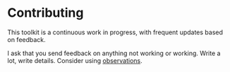 # Contributing

This toolkit is a continuous work in progress, with frequent updates based on feedback.

I ask that you send feedback on anything not working or working. Write a lot, write details. Consider using [observations](../paradigm-shift/term-observation-is-something-i-can-record-on-camera-or-microphone-or-notice-in-myself.md).&#x20;
